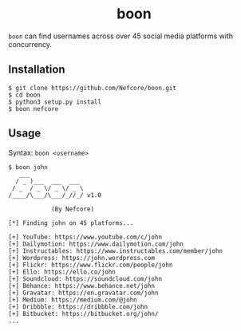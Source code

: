 <h1 align="center">boon</h1>

`boon` can find usernames across over 45 social media platforms with concurrency.

## Installation

```
$ git clone https://github.com/Nefcore/boon.git
$ cd boon
$ python3 setup.py install
$ boon nefcore
```

## Usage

Syntax: `boon <username>`

```
$ boon john
   ___               
  / _ )___  ___  ___ 
 / _  / _ \/ _ \/ _ \ 
/____/\___/\___/_//_/ v1.0

            (By Nefcore)

[*] Finding john on 45 platforms...

[+] YouTube: https://www.youtube.com/c/john
[+] Dailymotion: https://www.dailymotion.com/john
[+] Instructables: https://www.instructables.com/member/john
[+] Wordpress: https://john.wordpress.com
[+] Flickr: https://www.flickr.com/people/john
[+] Ello: https://ello.co/john
[+] Soundcloud: https://soundcloud.com/john
[+] Behance: https://www.behance.net/john
[+] Gravatar: https://en.gravatar.com/john
[+] Medium: https://medium.com/@john
[+] Dribbble: https://dribbble.com/john
[+] Bitbucket: https://bitbucket.org/john/
...
```
